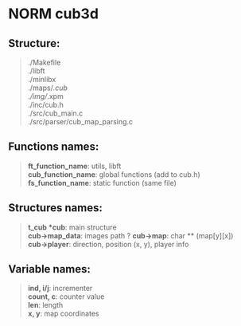 # NORM cub3d

## Structure:  
>./Makefile  
./libft  
./minlibx  
./maps/*.cub  
./img/*.xpm  
./inc/cub.h  
./src/cub_main.c  
./src/parser/cub_map_parsing.c  
  
## Functions names:  
>**ft_function_name**: utils, libft  
**cub_function_name**: global functions (add to cub.h)  
**fs_function_name**: static function (same file)  
  
## Structures names:  
>**t_cub \*cub**: main structure  
**cub->map_data**: images path ? 
**cub->map**: char ** (map[y][x])  
**cub->player**: direction, position (x, y), player info  
  
## Variable names:  
>**ind, i/j**: incrementer  
**count, c**: counter value  
**len**: length  
**x, y**: map coordinates  